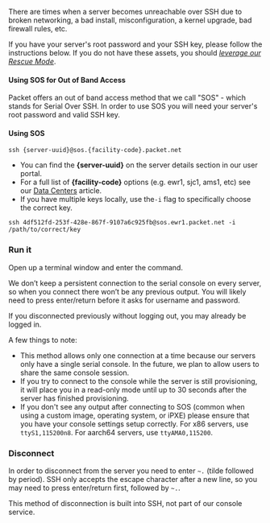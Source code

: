 <!--<meta>
{
    "title":"SOS: Serial over SSH",
    "description":"Accesisng Serial Console (SOS)",
    "tag":["SOS", "Console"]
}
</meta>-->

There are times when a server becomes unreachable over SSH due to broken networking, a bad install, misconfiguration, a kernel upgrade, bad firewall rules, etc.

If you have your server's root password and your SSH key, please follow the instructions below.  If you do not have these assets, you should [_leverage our Rescue Mode_](https://www.packet.com/developers/docs/servers/key-features/rescue-mode).

#### Using SOS for Out of Band Access

Packet offers an out of band access method that we call "SOS" - which stands for Serial Over SSH. In order to use SOS you will need your server's root password and valid SSH key.

#### Using SOS

`ssh {server-uuid}@sos.{facility-code}.packet.net`  

*   You can find the **{server-uuid}** on the server details section in our user portal.
*   For a full list of **{facility-code}** options (e.g. ewr1, sjc1, ams1, etc) see our [Data Centers](https://www.packet.com/developers/docs/getting-started/datacenters-ha/overview) article.
*   If you have multiple keys locally, use the`-i` flag to specifically choose the correct key.

  ````
  ssh 4df512fd-253f-428e-867f-9107a6c925fb@sos.ewr1.packet.net -i /path/to/correct/key
  ````

### Run it

Open up a terminal window and enter the command.

We don’t keep a persistent connection to the serial console on every server, so when you connect there won’t be any previous output.  You will likely need to press enter/return before it asks for username and password.

If you disconnected previously without logging out, you may already be logged in.

A few things to note:

*   This method allows only one connection at a time because our servers only have a single serial console. In the future, we plan to allow users to share the same console session.
*   If you try to connect to the console while the server is still provisioning, it will place you in a read-only mode until up to 30 seconds after the server has finished provisioning.
*   If you don't see any output after connecting to SOS (common when using a custom image, operating system, or iPXE) please ensure that you have your console settings setup correctly. For x86 servers, use `ttyS1,115200n8`. For aarch64 servers, use `ttyAMA0,115200`.

### Disconnect

In order to disconnect from the server you need to enter `~.` (tilde followed by period). SSH only accepts the escape character after a new line, so you may need to press enter/return first, followed by `~.`.

This method of disconnection is built into SSH, not part of our console service.
